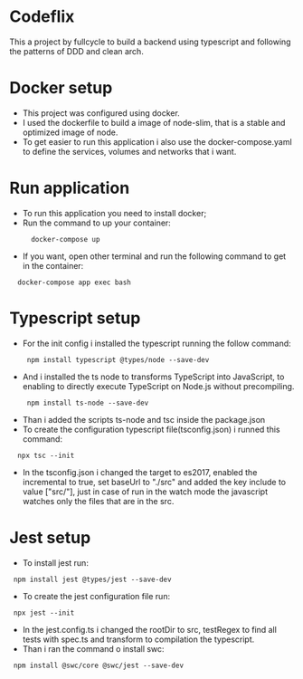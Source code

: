 # Codeflix
This a project by fullcycle to build a backend using typescript and following the patterns of DDD and clean arch.

# Docker setup

- This project was configured using docker.
- I used the dockerfile to build a image of node-slim, that is a stable and optimized image of node.
- To get easier to run this application i also use the docker-compose.yaml to define the services, volumes and networks that i want.

# Run application

- To run this application you need to install docker;
- Run the command to up your container:
  ```
    docker-compose up
  ```
 - If you want, open other terminal and run the following command to get in the container: 
  ```
    docker-compose app exec bash 
  ```
# Typescript setup

- For the init config i installed the typescript running the follow command:
  ```
   npm install typescript @types/node --save-dev 
  ```
- And i installed the ts node to transforms TypeScript into JavaScript, to enabling to directly execute TypeScript on Node.js without precompiling. 
  ```
   npm install ts-node --save-dev 
  ```
 - Than i added the scripts ts-node and tsc inside the package.json 
 - To create the configuration typescript file(tsconfig.json) i runned this command:
  ```
    npx tsc --init
  ``` 
 - In the tsconfig.json i changed the target to es2017, enabled the incremental to true, set baseUrl to "./src" and added the key include to value ["src/"], 
 just in case of run in the watch mode the javascript watches only the files that are in the src.
 
 # Jest setup
 
 - To install jest run: 
 
 ```
  npm install jest @types/jest --save-dev
 ```
 
 - To create the jest configuration file run:
 
 ```
  npx jest --init
 ```
 
 - In the jest.config.ts i changed the rootDir to src, testRegex to find all tests with spec.ts and transform to compilation the typescript.
 - Than i ran the command o install swc: 
 ```
  npm install @swc/core @swc/jest --save-dev
 ```
 
 
 
 
 
 
 
